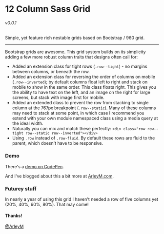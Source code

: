# 12 Column Sass Grid
###### v0.0.1

Simple, yet feature rich nestable grids based on Bootstrap / 960 grid. 

***

Bootstrap grids are awesome. This grid system builds on its simplicity adding a few more robust column traits that designs often call for:  

- Added an extension class for tight rows (`.row--tight`) - no margins between columns, or beneath the row.
- Added an extension class for reversing the order of columns on mobile (`.row--inverted`); by default columns float left to right and stack on mobile to show in the same order. This class floats right. This gives you the ability to have text on the left, and an image on the right for large screens, but stack with image first for mobile. 
- Added an extended class to prevent the row from stacking to single column at the 767px breakpoint (`.row--static`). Many of these columns may need to stack at some point, in which case I recommend you extend with your own module namespaced class using a media query at the ideal width. 
- Naturally you can mix and match these perfectly: `<div class="row row--tight row--static row--inverted"></div>`
- Using `.row` instead of `.row-fluid`. By default these rows are fluid to the parent, which doesn't have to be responsive.


### Demo

There's a [demo on CodePen](http://codepen.io/ArleyM/pen/oAhjf).

And I've blogged about this a bit more at [ArleyM.com](http://arleym.com/faux-forking-bootstrap-grids/). 



### Futurey stuff
In nearly a year of using this grid I haven't needed a row of five columns yet (20%, 40%, 60%, 80%). That may come!



#### Thanks! 

[@ArleyM](http://twitter.com/ArleyM)